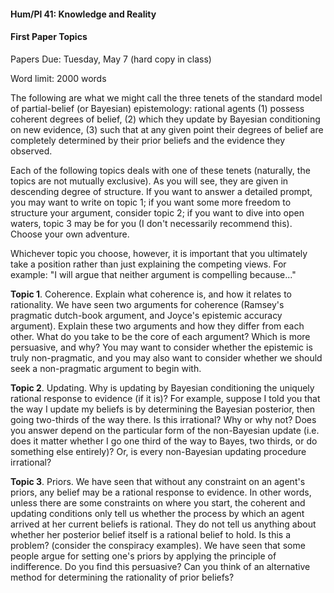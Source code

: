 #### Hum/Pl 41: Knowledge and Reality 

#### First Paper Topics

Papers Due: Tuesday, May 7 (hard copy in class) 

Word limit: 2000 words 

The following are what we might call the three tenets of the standard model of partial-belief (or Bayesian) epistemology: rational agents (1) possess coherent degrees of belief, (2) which they update by Bayesian conditioning on new evidence, (3) such that at any given point their degrees of belief are completely determined by their prior beliefs and the evidence they observed.

Each of the following topics deals with one of these tenets (naturally, the topics are not mutually exclusive). As you will see, they are given in descending degree of structure. If you want to answer a detailed prompt, you may want to write on topic 1; if you want some more freedom to structure your argument, consider topic 2; if you want to dive into open waters, topic 3 may be for you (I don't necessarily recommend this). Choose your own adventure.

Whichever topic you choose, however, it is important that you ultimately take a position rather than just explaining the competing views. For example: "I will argue that neither argument is compelling because..."

**Topic 1**. Coherence. Explain what coherence is, and how it relates to rationality. We have seen two arguments for coherence (Ramsey's pragmatic dutch-book argument, and Joyce's epistemic accuracy argument). Explain these two arguments and how they differ from each other. What do you take to be the core of each argument? Which is more persuasive, and why? You may want to consider whether the epistemic is truly non-pragmatic, and you may also want to consider whether we should seek a non-pragmatic argument to begin with. 

**Topic 2**. Updating. Why is updating by Bayesian conditioning the uniquely rational response to evidence (if it is)? For example, suppose I told you that the way I update my beliefs is by determining the Bayesian posterior, then going two-thirds of the way there. Is this irrational? Why or why not? Does you answer depend on the particular form of the non-Bayesian update (i.e. does it matter whether I go one third of the way to Bayes, two thirds, or do something else entirely)? Or, is every non-Bayesian updating procedure irrational? 

**Topic 3**. Priors. We have seen that without any constraint on an agent's priors, any belief may be a rational response to evidence. In other words, unless there are some constraints on where you start, the coherent and updating conditions only tell us whether the process by which an agent arrived at her current beliefs is rational. They do not tell us anything about whether her posterior belief itself is a rational belief to hold. Is this a problem? (consider the conspiracy examples). We have seen that some people argue for setting one's priors by applying the principle of indifference. Do you find this persuasive? Can you think of an alternative method for determining the rationality of prior beliefs? 
